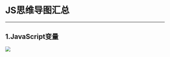 # JS思维导图汇总
-----------------------------

## 1.JavaScript变量

![](http://images.cnitblog.com/blog/608782/201409/031424088288890.gif)

